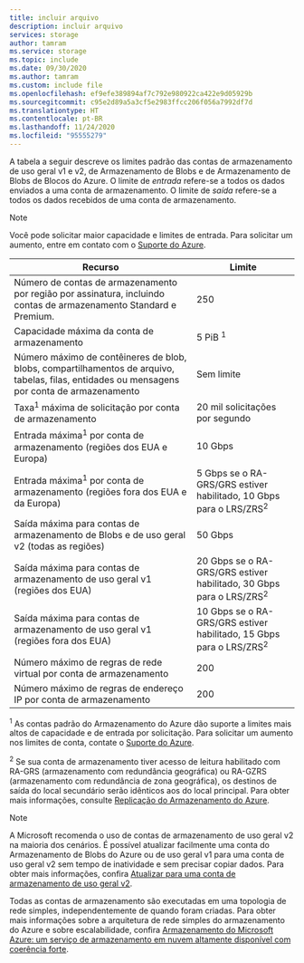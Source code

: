```yaml
---
title: incluir arquivo
description: incluir arquivo
services: storage
author: tamram
ms.service: storage
ms.topic: include
ms.date: 09/30/2020
ms.author: tamram
ms.custom: include file
ms.openlocfilehash: ef9efe389894af7c792e980922ca422e9d05929b
ms.sourcegitcommit: c95e2d89a5a3cf5e2983ffcc206f056a7992df7d
ms.translationtype: HT
ms.contentlocale: pt-BR
ms.lasthandoff: 11/24/2020
ms.locfileid: "95555279"
---
```

A tabela a seguir descreve os limites padrão das contas de armazenamento de uso geral v1 e v2, de Armazenamento de Blobs e de Armazenamento de Blobs de Blocos do Azure. O limite de *entrada* refere-se a todos os dados enviados a uma conta de armazenamento. O limite de *saída* refere-se a todos os dados recebidos de uma conta de armazenamento.

> [!NOTE]
> Você pode solicitar maior capacidade e limites de entrada. Para solicitar um aumento, entre em contato com o [Suporte do Azure](https://azure.microsoft.com/support/faq/).

| Recurso | Limite |
| --- | --- |
| Número de contas de armazenamento por região por assinatura, incluindo contas de armazenamento Standard e Premium.| 250 |
| Capacidade máxima da conta de armazenamento | 5 PiB <sup>1</sup>|
| Número máximo de contêineres de blob, blobs, compartilhamentos de arquivo, tabelas, filas, entidades ou mensagens por conta de armazenamento | Sem limite |
| Taxa<sup>1</sup> máxima de solicitação por conta de armazenamento | 20 mil solicitações por segundo |
| Entrada máxima<sup>1</sup> por conta de armazenamento (regiões dos EUA e Europa) | 10 Gbps |
| Entrada máxima<sup>1</sup> por conta de armazenamento (regiões fora dos EUA e da Europa) | 5 Gbps se o RA-GRS/GRS estiver habilitado, 10 Gbps para o LRS/ZRS<sup>2</sup> |
| Saída máxima para contas de armazenamento de Blobs e de uso geral v2 (todas as regiões) | 50 Gbps |
| Saída máxima para contas de armazenamento de uso geral v1 (regiões dos EUA) | 20 Gbps se o RA-GRS/GRS estiver habilitado, 30 Gbps para o LRS/ZRS<sup>2</sup> |
| Saída máxima para contas de armazenamento de uso geral v1 (regiões fora dos EUA) | 10 Gbps se o RA-GRS/GRS estiver habilitado, 15 Gbps para o LRS/ZRS<sup>2</sup> |
| Número máximo de regras de rede virtual por conta de armazenamento | 200 |
| Número máximo de regras de endereço IP por conta de armazenamento | 200 |

<sup>1</sup> As contas padrão do Armazenamento do Azure dão suporte a limites mais altos de capacidade e de entrada por solicitação. Para solicitar um aumento nos limites de conta, contate o [Suporte do Azure](https://azure.microsoft.com/support/faq/).

<sup>2</sup> Se sua conta de armazenamento tiver acesso de leitura habilitado com RA-GRS (armazenamento com redundância geográfica) ou RA-GZRS (armazenamento com redundância de zona geográfica), os destinos de saída do local secundário serão idênticos aos do local principal. Para obter mais informações, consulte [Replicação do Armazenamento do Azure](../articles/storage/common/storage-redundancy.md).

> [!NOTE]
> A Microsoft recomenda o uso de contas de armazenamento de uso geral v2 na maioria dos cenários. É possível atualizar facilmente uma conta do Armazenamento de Blobs do Azure ou de uso geral v1 para uma conta de uso geral v2 sem tempo de inatividade e sem precisar copiar dados. Para obter mais informações, confira [Atualizar para uma conta de armazenamento de uso geral v2](../articles/storage/common/storage-account-upgrade.md).

Todas as contas de armazenamento são executadas em uma topologia de rede simples, independentemente de quando foram criadas. Para obter mais informações sobre a arquitetura de rede simples do armazenamento do Azure e sobre escalabilidade, confira [Armazenamento do Microsoft Azure: um serviço de armazenamento em nuvem altamente disponível com coerência forte](/archive/blogs/hanuk/windows-azures-flat-network-storage-to-enable-higher-scalability-targets).